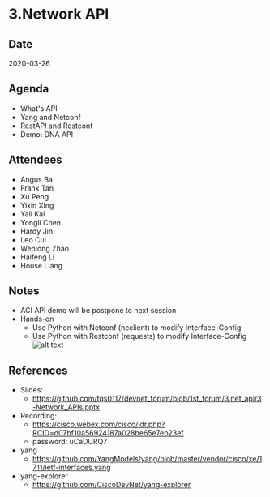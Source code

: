# 3.Network API

## Date
2020-03-26

## Agenda
* What's API
* Yang and Netconf
* RestAPI and Restconf
* Demo: DNA API

## Attendees
* Angus Ba
* Frank Tan
* Xu Peng
* Yixin Xing
* Yali Kai
* Yongli Chen
* Hardy Jin
* Leo Cui
* Wenlong Zhao
* Haifeng Li
* House Liang

## Notes
* ACI API demo will be postpone to next session 
* Hands-on
    * Use Python with Netconf (ncclient) to modify Interface-Config
    * Use Python with Restconf (requests) to modify Interface-Config
![alt text](https://github.com/tqs0117/devnet_forum/blob/1st_forum/3.net_api/api.png "api")


## References
* Slides: 
    * https://github.com/tqs0117/devnet_forum/blob/1st_forum/3.net_api/3-Network_APIs.pptx
* Recording: 
    * https://cisco.webex.com/cisco/ldr.php?RCID=d07bf10a56924187a028be65e7eb23ef
    * password: uCaDURQ7
* yang
    * https://github.com/YangModels/yang/blob/master/vendor/cisco/xe/1711/ietf-interfaces.yang
* yang-explorer
    * https://github.com/CiscoDevNet/yang-explorer
